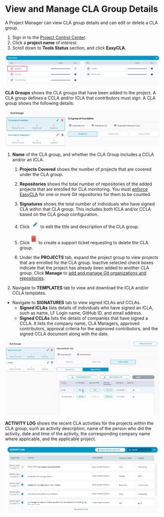 # View and Manage CLA Group Details

A Project Manager can view CLA group details and can edit or delete a CLA group.

1. Sign in to the [Project Control Center](https://projectadmin.lfx.linuxfoundation.org/).
2. Click a **project name** of interest.
3. Scroll down to **Tools Status** section, and click  **EasyCLA**.

![Tools Status](../../.gitbook/assets/tools-status-tab.png)

**CLA Groups** shows the CLA groups that have been added to the project. A CLA group defines a CCLA and/or ICLA that contributors must sign. A CLA group shows the following details:

![CLA Groups](../../.gitbook/assets/cla-group-names.png)

1. **Name** of the CLA group, and whether the CLA Group includes a CCLA and/or an ICLA.

   1. **Projects Covered** shows the number of projects that are covered under the CLA group.
   2. **Repositories** shows the total number of repositories of the added projects that are enrolled for CLA monitoring. You must [enforce EasyCLA](add-and-manage-git-organizations-and-repositories/enforce-or-remove-cla-monitoring.md) for one or more Git repositories for them to be counted.
   3. **Signatures** shows the total number of individuals who have signed CLA within that CLA group. This includes both ICLA and/or CCLA based on the CLA group configuration.
   4. Click![](../../.gitbook/assets/edit-cta.png)to edit the title and description of the CLA group.
   5. Click![](../../.gitbook/assets/delete-icon.png)to create a support ticket requesting to delete the CLA group.

   2. Under the **PROJECTS** tab, expand the project group to view projects that are enrolled for the CLA group. Inactive selected check boxes indicate that the project has already been added to another CLA group. Click **Manage** to [add and manage Git organizations and repositories](add-and-manage-git-organizations-and-repositories/).

2. Navigate to **TEMPLATES** tab to view and download the ICLA and/or CCLA templates.

* Navigate to **SIGNATURES** tab to view signed ICLAs and CCLAs.
  * **Signed ICLAs** lists details of individuals who have signed an ICLA, such as name, LF Login name, GitHub ID, and email address.
  * **Signed CCLAs** lists the details of companies that have signed a CCLA. It lists the company name, CLA Managers, approved contributors, approval criteria for the approved contributors, and the signed CCLA document along with the date.

![Signed CCLAs](../../.gitbook/assets/signed-cclas.png)

**ACTIVITY LOG** shows the recent CLA activities for the projects within the CLA group, such as activity description, name of the person who did the activity, date and time of the activity, the corresponding company name where applicable, and the applicable project.

![](../../.gitbook/assets/activity-log.png)

